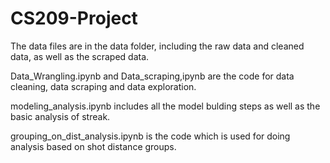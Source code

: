 # CS209-Project

The data files are in the data folder, including the raw data and cleaned data, as well as the scraped data.

Data_Wrangling.ipynb and Data_scraping,ipynb are the code for data cleaning, data scraping and data exploration. 

modeling_analysis.ipynb includes all the model bulding steps as well as the basic analysis of streak.

grouping_on_dist_analysis.ipynb is the code which is used for doing analysis based on shot distance groups. 